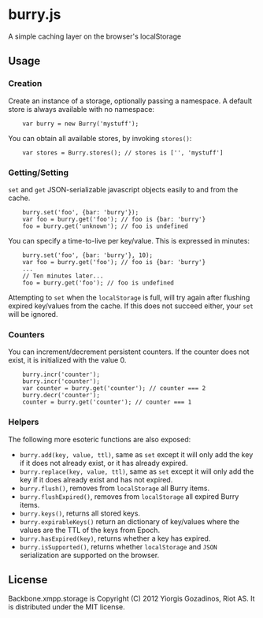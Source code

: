 # burry.js

A simple caching layer on the browser's localStorage

## Usage

### Creation

Create an instance of a storage, optionally passing a namespace. A default store is always available with no namespace:

        var burry = new Burry('mystuff');

You can obtain all available stores, by invoking `stores()`:

        var stores = Burry.stores(); // stores is ['', 'mystuff']

### Getting/Setting

`set` and `get` JSON-serializable javascript objects easily to and from the cache.

        burry.set('foo', {bar: 'burry'});
        var foo = burry.get('foo'); // foo is {bar: 'burry'}
        foo = burry.get('unknown'); // foo is undefined

You can specify a time-to-live per key/value. This is expressed in minutes:

        burry.set('foo', {bar: 'burry'}, 10);
        var foo = burry.get('foo'); // foo is {bar: 'burry'}
        ...
        // Ten minutes later...
        foo = burry.get('foo'); // foo is undefined

Attempting to `set` when the `localStorage` is full, will try again after flushing expired key/values from the cache. If this does not succeed either, your `set` will be ignored.

### Counters

You can increment/decrement persistent counters. If the counter does not exist, it is initialized with the value 0.

        burry.incr('counter');
        burry.incr('counter');
        var counter = burry.get('counter'); // counter === 2
        burry.decr('counter');
        counter = burry.get('counter'); // counter === 1

### Helpers

The following more esoteric functions are also exposed:

 * `burry.add(key, value, ttl)`, same as `set` except it will only add the key if it does not already exist, or it has already expired.
 * `burry.replace(key, value, ttl)`, same as `set` except it will only add the key if it does already exist and has not expired.
 * `burry.flush()`, removes from `localStorage` all Burry items.
 * `burry.flushExpired()`, removes from `localStorage` all expired Burry items.
 * `burry.keys()`, returns all stored keys.
 * `burry.expirableKeys()` return an dictionary of key/values where the values are the TTL of the keys from Epoch.
 * `burry.hasExpired(key)`, returns whether a key has expired.
 * `burry.isSupported()`, returns whether `localStorage` and `JSON` serialization are supported on the browser.

## License

Backbone.xmpp.storage is Copyright (C) 2012 Yiorgis Gozadinos, Riot AS.
It is distributed under the MIT license.